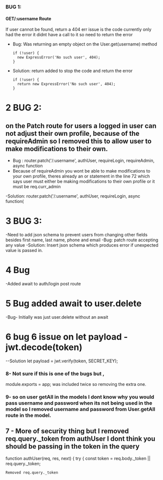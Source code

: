 
### BUG 1:
	
#### GET/:username Route

 If user cannot be found, return a 404 err issue is the code currently only had the error it didnt have a call to it so need to return the error
	
- Bug: Was returning an empty object  on the User.get(username) method

	  if (!user) {
		new ExpressError('No such user', 404);
      }
- Solution: return added to stop the code and return the error

	  if (!user) {
		return new ExpressError('No such user', 404);
      }
	

# 2 BUG 2:

## on the Patch route for users a logged in user can not adjust their own profile, because of the  requireAdmin so I removed this to allow user to make modifications to their own. 

- Bug : router.patch('/:username', authUser, requireLogin, requireAdmin, async function 
- Because of requireAdmin you wont be able to make modifications to your own profile, theres already an or statement in the line 72 which says user must either be making modifications to their own profile or it must be req.curr_admin

-Solution: 
router.patch('/:username', authUser, requireLogin, async function(


# 3 BUG 3:
-Need to add json schema to prevent users from changing other fields besides first name, last name, phone and email 
-Bug: patch route accepting any value 
-Solution: Insert json schema which produces error if unexpected value is passed in.

# 4  Bug 

-Added await to auth/login post route 

# 5 Bug added await to user.delete

-Bug- Initially was just  user.delete without an await 

# 6 bug 6 issue on let payload - jwt.decode(token)
--Solution    let payload = jwt.verify(token, SECRET_KEY);
### 8- Not sure if this is one of the bugs but , 
module.exports = app; was included twice so removing the extra one. 

### 9- so on user getAll in the models I dont know why you would pass username and password when its not being used in the model so I removed username and password from User.getAll route in the model. 

## 7 - More of security thing but I removed req.query._token from authUser I dont think you should be passing in the token in the query 
function authUser(req, res, next) {
  try {
    const token = req.body._token || req.query._token;

	Removed req.query._token 

 <!-- INSERT INTO users (username, first_name, last_name, email, phone, password, admin) VALUES ('samsam', 'samiam', 'l
amdam','dododo@aol.com', '5634562345', 'dfododod', false)
{ "username" : "bobseager", "password" : "bobseager39", 
 "first_name": "bobby", "last_name": "seager", 
 "email": "bobbyseags@aol.com", "phone": "6562652656" } -->


 <!-- INSERT INTO users (username, first_name, last_name, email, phone, password, admin) VALUES ('wong', 'wongpoing', 'madam','do@gmail.com', '911', 'conor', true) -->